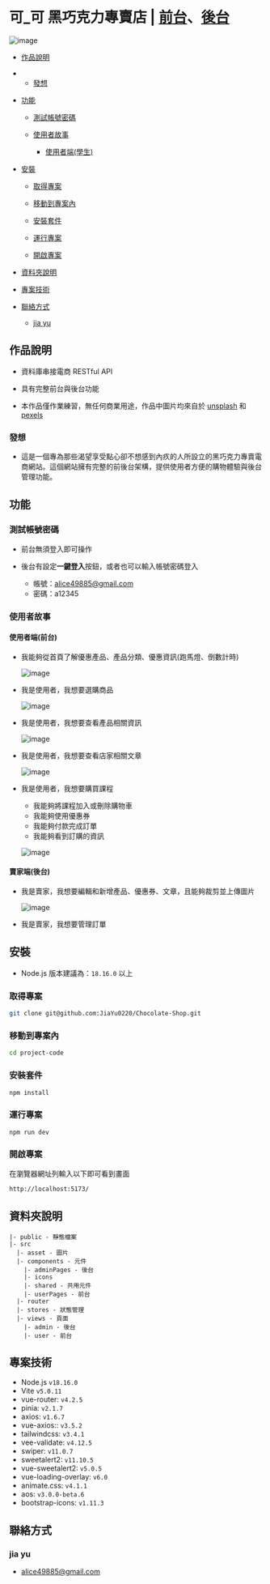 # 可_可 黑巧克力專賣店 | [前台](https://jiayu0220.github.io/Chocolate-Shop/)、[後台](https://jiayu0220.github.io/Chocolate-Shop/#/login)

![image](https://github.com/JiaYu0220/Chocolate-Shop/assets/134919211/f73a2b4b-cecf-446a-bc78-985c53ac5bf2)

- [作品說明](#作品說明)
- 
  - [發想](#發想)

- [功能](#功能)

  - [測試帳號密碼](#測試帳號密碼)

  - [使用者故事](#使用者故事)

    - [使用者端(學生)](#使用者端學生)

- [安裝](#安裝)

  - [取得專案](#取得專案)

  - [移動到專案內](#移動到專案內)

  - [安裝套件](#安裝套件)

  - [運行專案](#運行專案)

  - [開啟專案](#開啟專案)

- [資料夾說明](#資料夾說明)

- [專案技術](#專案技術)

- [聯絡方式](#聯絡方式)

  - [jia yu](#jia-yu)

## 作品說明

- 資料庫串接電商 RESTful API
  
- 具有完整前台與後台功能
  
- 本作品僅作業練習，無任何商業用途，作品中圖片均來自於 [unsplash](https://unsplash.com/) 和 [pexels](https://www.pexels.com/zh-tw/)

### 發想

- 這是一個專為那些渴望享受點心卻不想感到內疚的人所設立的黑巧克力專賣電商網站。這個網站擁有完整的前後台架構，提供使用者方便的購物體驗與後台管理功能。

## 功能

### 測試帳號密碼

- 前台無須登入即可操作

- 後台有設定**一鍵登入**按鈕，或者也可以輸入帳號密碼登入
  - 帳號：alice49885@gmail.com
  - 密碼：a12345

### 使用者故事

#### 使用者端(前台)

- 我能夠從首頁了解優惠產品、產品分類、優惠資訊(跑馬燈、倒數計時)

  ![image](https://github.com/JiaYu0220/Chocolate-Shop/assets/134919211/7c91e963-ae2b-403e-9b9d-b59e64a64ce6)

- 我是使用者，我想要選購商品

  ![image](https://github.com/JiaYu0220/Chocolate-Shop/assets/134919211/cb89eaaa-502a-4a14-aa20-cade0390c296)

- 我是使用者，我想要查看產品相關資訊

  ![image](https://github.com/JiaYu0220/Chocolate-Shop/assets/134919211/1d929e1e-8732-44a8-b5d3-b648ac09cf44)

- 我是使用者，我想要查看店家相關文章

  ![image](https://github.com/JiaYu0220/Chocolate-Shop/assets/134919211/a64523ea-1a76-41d7-8cd1-7d8f4049b3ec)

- 我是使用者，我想要購買課程

  - 我能夠將課程加入或刪除購物車
  - 我能夠使用優惠券
  - 我能夠付款完成訂單
  - 我能夠看到訂購的資訊

  ![image](https://github.com/JiaYu0220/Chocolate-Shop/assets/134919211/ed683ccd-d3df-48fa-8dff-10a90cf3d30a)

#### 賣家端(後台)

- 我是賣家，我想要編輯和新增產品、優惠券、文章，且能夠裁剪並上傳圖片

  ![image](https://github.com/JiaYu0220/Chocolate-Shop/assets/134919211/06fa735a-8dd5-469b-8998-b33600173cae)

- 我是賣家，我想要管理訂單

## 安裝

- Node.js 版本建議為：`18.16.0` 以上

### 取得專案

```bash
git clone git@github.com:JiaYu0220/Chocolate-Shop.git
```

### 移動到專案內

```bash
cd project-code
```

### 安裝套件

```bash
npm install
```

### 運行專案

```bash
npm run dev
```

### 開啟專案

在瀏覽器網址列輸入以下即可看到畫面

```bash
http://localhost:5173/
```

## 資料夾說明

```
|- public - 靜態檔案
|- src
  |- asset - 圖片
  |- components - 元件
    |- adminPages - 後台
    |- icons
    |- shared - 共用元件
    |- userPages - 前台
  |- router
  |- stores - 狀態管理
  |- views - 頁面
    |- admin - 後台
    |- user - 前台
```

## 專案技術

- Node.js `v18.16.0`
- Vite `v5.0.11`
- vue-router: `v4.2.5`
- pinia: `v2.1.7`
- axios: `v1.6.7`
- vue-axios:: `v3.5.2`
- tailwindcss: `v3.4.1`
- vee-validate: `v4.12.5`
- swiper: `v11.0.7`
- sweetalert2: `v11.10.5`
- vue-sweetalert2: `v5.0.5`
- vue-loading-overlay: `v6.0`
- animate.css: `v4.1.1`
- aos: `v3.0.0-beta.6`
- bootstrap-icons: `v1.11.3`


## 聯絡方式

### jia yu

- alice49885@gmail.com

